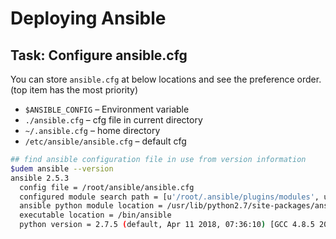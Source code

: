 # Deploying Ansible

## Task: Configure ansible.cfg

You can store `ansible.cfg` at below locations and see the preference order. (top item has the most priority)

- `$ANSIBLE_CONFIG` – Environment variable
- `./ansible.cfg` – cfg file in current directory
- `~/.ansible.cfg` – home directory
- `/etc/ansible/ansible.cfg` – default cfg

```bash
## find ansible configuration file in use from version information
$udem ansible --version
ansible 2.5.3
  config file = /root/ansible/ansible.cfg
  configured module search path = [u'/root/.ansible/plugins/modules', u'/usr/share/ansible/plugins/modules']
  ansible python module location = /usr/lib/python2.7/site-packages/ansible
  executable location = /bin/ansible
  python version = 2.7.5 (default, Apr 11 2018, 07:36:10) [GCC 4.8.5 20150623 (Red Hat 4.8.5-28)]
```
